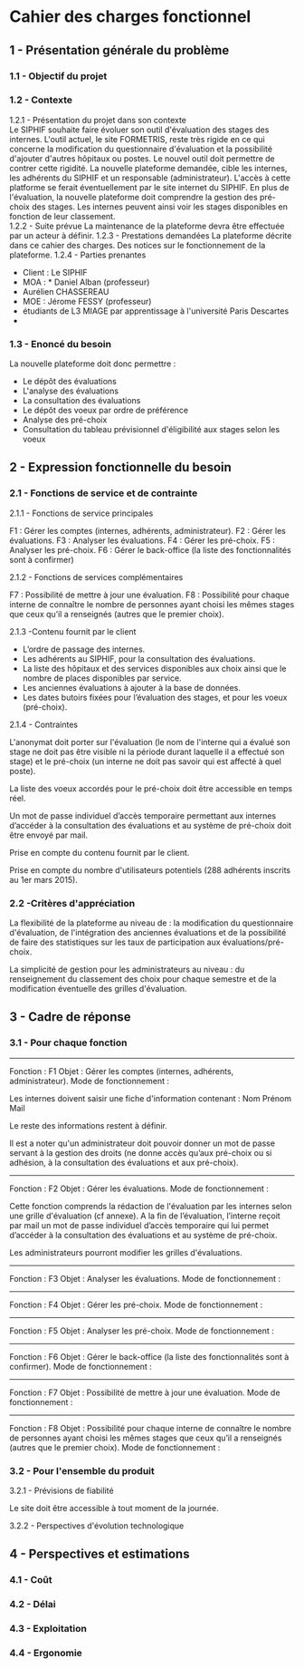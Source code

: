 # Cahier des charges fonctionnel

## 1 - Présentation générale du problème

### 1.1 - Objectif du projet

### 1.2 - Contexte

1.2.1 - Présentation du projet dans son contexte  
Le SIPHIF souhaite faire évoluer son outil d'évaluation des stages des internes. L'outil actuel, le site FORMETRIS, reste très rigide en ce qui concerne la modification du questionnaire d'évaluation et la possibilité d'ajouter d'autres hôpitaux ou postes.  Le nouvel outil doit permettre de contrer cette rigidité.  La nouvelle plateforme demandée, cible les internes, les adhérents du SIPHIF et un responsable (administrateur).  L'accès à cette platforme se ferait éventuellement  par le site internet du SIPHIF.  En plus de l'évaluation, la nouvelle plateforme doit comprendre la gestion des pré-choix des stages.  Les internes peuvent ainsi voir les stages disponibles en fonction de leur classement.  
1.2.2 - Suite prévue
La maintenance de la plateforme devra être effectuée par un acteur à définir.
1.2.3 - Prestations demandées
La plateforme décrite dans ce cahier des charges.
Des notices sur le fonctionnement de la plateforme.
1.2.4 - Parties prenantes
 * Client : Le SIPHIF
 * MOA :   * Daniel Alban (professeur)
 * Aurélien CHASSEREAU
 * MOE : Jérome FESSY (professeur)
 * étudiants de L3 MIAGE  par apprentissage à l'université Paris Descartes  
 * 
### 1.3 - Enoncé du besoin
La nouvelle plateforme doit donc permettre :
 * Le dépôt des évaluations
 * L'analyse des évaluations
 * La consultation des évaluations
 * Le dépôt des voeux par ordre de préférence
 * Analyse des pré-choix
 * Consultation du tableau prévisionnel d'éligibilité aux stages selon les voeux
## 2 - Expression fonctionnelle du besoin

### 2.1 - Fonctions de service et de contrainte

2.1.1 - Fonctions de service principales

F1 : Gérer les comptes (internes, adhérents, administrateur).
F2 : Gérer les évaluations.
F3 : Analyser les évaluations. 
F4 : Gérer les pré-choix.
F5 : Analyser les pré-choix.
F6 : Gérer le back-office (la liste des fonctionnalités sont à confirmer)

2.1.2 - Fonctions de services complémentaires

F7 : Possibilité de mettre à jour une évaluation.
F8 : Possibilité pour chaque interne de connaître le nombre de personnes ayant choisi les mêmes stages que ceux qu’il a renseignés (autres que le premier choix).

2.1.3 -Contenu fournit par le client

- L’ordre de passage des internes.
- Les adhérents au SIPHIF, pour la consultation des évaluations.
- La liste des hôpitaux et des services disponibles aux choix ainsi que le nombre de places disponibles par service.
- Les anciennes évaluations à ajouter à la base de données.
- Les dates butoirs fixées pour l’évaluation des stages, et pour les voeux (pré-choix).

2.1.4 - Contraintes

L'anonymat doit porter sur l'évaluation (le nom de l'interne qui a évalué son stage ne doit pas être visible ni la période durant laquelle il a effectué son stage) et le pré-choix (un interne ne doit pas savoir qui est affecté à quel poste). 

La liste des voeux accordés pour le pré-choix doit être accessible en temps réel.

Un mot de passe individuel d’accès temporaire permettant aux internes d’accéder à la consultation des évaluations et au système de pré-choix doit être envoyé par mail.

Prise en compte du contenu fournit par le client.

Prise en compte du nombre d'utilisateurs potentiels (288 adhérents inscrits au 1er mars 2015).

### 2.2 -Critères d'appréciation

La flexibilité de la plateforme au niveau de : la modification du questionnaire d'évaluation, de l'intégration des anciennes évaluations et de la possibilité de faire des statistiques sur les taux de participation aux évaluations/pré-choix.

La simplicité de gestion pour les administrateurs au niveau : du renseignement du classement des choix pour chaque semestre et de la modification éventuelle des grilles d'évaluation.

## 3 - Cadre de réponse

### 3.1 - Pour chaque fonction

*****************************
Fonction : F1
Objet : Gérer les comptes (internes, adhérents, administrateur).
Mode de fonctionnement : 

Les internes doivent saisir une fiche d'information contenant :
Nom
Prénom
Mail

Le reste des informations restent à définir.

Il est a noter qu'un administrateur doit pouvoir donner un mot de passe servant à la gestion des droits (ne donne accès qu’aux pré-choix ou si adhésion, à la consultation des évaluations et aux pré-choix).
*****************************
Fonction : F2
Objet : Gérer les évaluations.
Mode de fonctionnement :

Cette fonction comprends la rédaction de l'évaluation par les internes selon une grille d'évaluation (cf annexe).
A la fin de l’évaluation, l’interne reçoit par mail un mot de passe individuel d’accès temporaire qui lui permet d’accéder à la consultation des évaluations et au système de pré-choix.

Les administrateurs pourront modifier les grilles d'évaluations.
*****************************
Fonction : F3
Objet : Analyser les évaluations.
Mode de fonctionnement :
*****************************
Fonction : F4
Objet : Gérer les pré-choix.
Mode de fonctionnement :
*****************************
Fonction : F5
Objet : Analyser les pré-choix.
Mode de fonctionnement :
*****************************
Fonction : F6
Objet : Gérer le back-office (la liste des fonctionnalités sont à confirmer).
Mode de fonctionnement :
*****************************
Fonction : F7
Objet : Possibilité de mettre à jour une évaluation.
Mode de fonctionnement :
*****************************
Fonction : F8
Objet : Possibilité pour chaque interne de connaître le nombre de personnes ayant choisi les mêmes stages que ceux qu’il a renseignés (autres que le premier choix).
Mode de fonctionnement :

### 3.2 - Pour l'ensemble du produit

3.2.1 - Prévisions de fiabilité

Le site doit être accessible à tout moment de la journée.

3.2.2 - Perspectives d'évolution technologique

## 4 - Perspectives et estimations

### 4.1 - Coût
### 4.2 - Délai
### 4.3 - Exploitation
### 4.4 - Ergonomie
